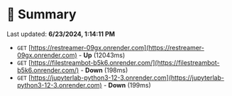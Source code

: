# 📖 Summary
Last updated: **6/23/2024, 1:14:11 PM**

- `GET` [https://restreamer-09gx.onrender.com](https://restreamer-09gx.onrender.com) - **Up** (12043ms)
- `GET` [https://filestreambot-b5k6.onrender.com/](https://filestreambot-b5k6.onrender.com/) - **Down** (198ms)
- `GET` [https://jupyterlab-python3-12-3.onrender.com](https://jupyterlab-python3-12-3.onrender.com) - **Down** (199ms)
